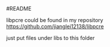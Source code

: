 #README

libpcre could be found in my repository https://github.com/jianglei12138/libpcre

just put  files under libs to this folder
